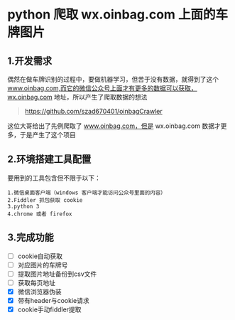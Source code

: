 # python 爬取 wx.oinbag.com 上面的车牌图片

## 1.开发需求

偶然在做车牌识别的过程中，要做机器学习，但苦于没有数据，就得到了这个 www.oinbag.com,而它的微信公众号上面才有更多的数据可以获取，wx.oinbag.com 地址，所以产生了爬取数据的想法

>https://github.com/szad670401/oinbagCrawler

这位大哥给出了先例爬取了 www.oinbag.com，但是 wx.oinbag.com 数据才更多，于是产生了这个项目


## 2.环境搭建工具配置

要用到的工具包含但不限于以下：
```
1.微信桌面客户端（windows 客户端才能访问公众号里面的内容）
2.Fiddler 抓包获取 cookie
3.python 3
4.chrome 或者 firefox
```

## 3.完成功能

- [ ] cookie自动获取
- [ ] 对应图片的车牌号
- [ ] 提取图片地址备份到csv文件
- [ ] 获取每页地址
- [x] 微信浏览器伪装
- [x] 带有header与cookie请求
- [x] cookie手动fiddler提取